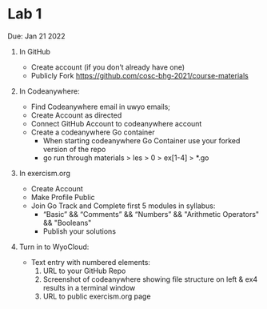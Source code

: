 # Lab 1
Due: Jan 21 2022

1. In GitHub
   - Create account (if you don’t already have one)
   - Publicly Fork https://github.com/cosc-bhg-2021/course-materials
2. In Codeanywhere:
   - Find Codeanywhere email in uwyo emails; 
   - Create Account as directed
   - Connect GitHub Account to codeanywhere account
   - Create a codeanywhere Go container
       - When starting codeanywhere Go Container use your forked version of the repo
       - go run through materials > les > 0 > ex[1-4] > *.go

3. In exercism.org
   - Create Account
   - Make Profile Public
   - Join Go Track and Complete first 5 modules in syllabus:
      - “Basic” &&  “Comments” && “Numbers” && "Arithmetic Operators" && "Booleans"
      - Publish your solutions

4. Turn in to WyoCloud:
    - Text entry with numbered elements:
      1. URL to your GitHub Repo
      2. Screenshot of codeanywhere showing file structure on left & ex4 results in a terminal window 
      3. URL to public exercism.org page
  
